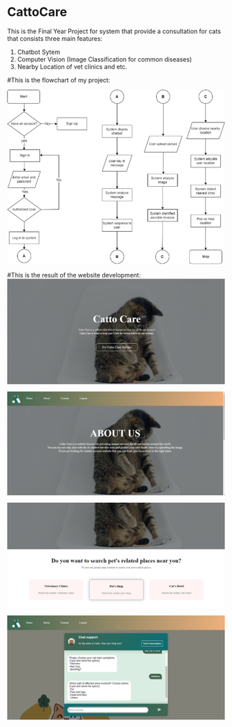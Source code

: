 # CattoCare

This is the Final Year Project for system that provide a consultation for cats that consists three main features:
1. Chatbot Sytem
2. Computer Vision (Image Classification for common diseases)
3. Nearby Location of vet clinics and etc.

#This is the flowchart of my project:

![Image Alt Text](Flowchart_CattoCare.drawio.png)

#This is the result of the website development:
![Image Alt Text](catto2.png)

![Image Alt Text](catto3.png)

![Image Alt Text](options.png)

![Image Alt Text](chatbotsystem.png)




